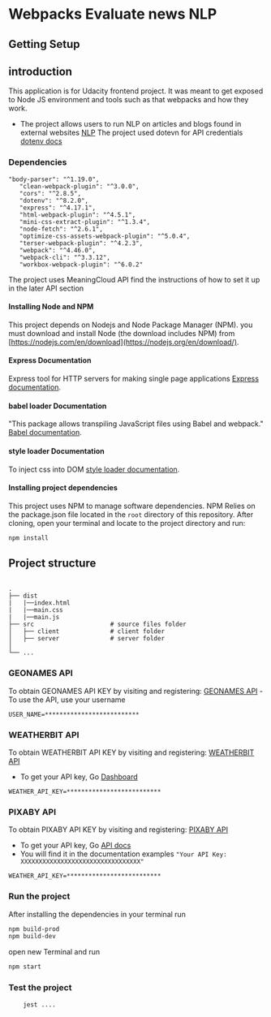 # Webpacks Evaluate news NLP



## Getting Setup

## introduction 
This application is for Udacity frontend project. It was meant to get exposed to Node JS environment and tools such as that webpacks and how they work. 

 - The project allows users to run NLP on articles and blogs found in external websites [NLP](https://www.npmjs.com/package/node-nlp)
 The project used dotevn for API credentials [dotenv docs](https://www.npmjs.com/package/dotenv) 

### Dependencies
 ```
 "body-parser": "^1.19.0",
    "clean-webpack-plugin": "^3.0.0",
    "cors": "^2.8.5",
    "dotenv": "^8.2.0",
    "express": "^4.17.1",
    "html-webpack-plugin": "^4.5.1",
    "mini-css-extract-plugin": "^1.3.4",
    "node-fetch": "^2.6.1",
    "optimize-css-assets-webpack-plugin": "^5.0.4",
    "terser-webpack-plugin": "^4.2.3",
    "webpack": "^4.46.0",
    "webpack-cli": "^3.3.12",
    "workbox-webpack-plugin": "^6.0.2"
 ```
 The project uses MeaningCloud API find the instructions of how to set it up in the later API section


#### Installing Node and NPM

This project depends on Nodejs and Node Package Manager (NPM). you must download and install Node (the download includes NPM) from [https://nodejs.com/en/download](https://nodejs.org/en/download/).

#### Express Documentation

Express tool for HTTP servers for making single page applications [Express documentation](https://www.npmjs.com/package/express).

#### babel loader Documentation

"This package allows transpiling JavaScript files using Babel and webpack." [Babel documentation](https://www.npmjs.com/package/babel-loader).

#### style loader Documentation

To inject css into DOM [style loader documentation](https://www.npmjs.com/package/style-loader).

#### Installing project dependencies

This project uses NPM to manage software dependencies. NPM Relies on the package.json file located in the `root` directory of this repository. After cloning, open your terminal and locate to the project directory and run:

```bash
npm install
```

## Project structure 



```

.
├── dist
|   |──index.html
|   |──main.css
|   |──main.js
├── src                     # source files folder
│   ├── client              # client folder
│   ├── server              # server folder
│          
└── ...
```

### GEONAMES API
  To obtain GEONAMES API KEY by visiting and registering: [GEONAMES API](http://www.geonames.org/export/web-services.html) 
  -To use the API, use your username
  
```.env
USER_NAME=**************************
```

### WEATHERBIT API
  To obtain WEATHERBIT API KEY by visiting and registering: [WEATHERBIT API](https://www.weatherbit.io/account/create) 
  - To get your API key, Go [Dashboard](https://www.weatherbit.io/account/dashboard)
  
```.env
WEATHER_API_KEY=**************************
```

### PIXABY API
  To obtain PIXABY API KEY by visiting and registering: [PIXABY API](https://pixabay.com/api/docs/) 
  - To get your API key, Go [API docs](https://pixabay.com/api/docs/)
  - You will find it in the documentation examples ```"Your API Key: XXXXXXXXXXXXXXXXXXXXXXXXXXXXXXXXX"```
  
```.env
WEATHER_API_KEY=**************************
```

### Run the project
After installing the dependencies in your terminal run 
```bash
npm build-prod
npm build-dev
```
open new Terminal and run
```bash
npm start
```


### Test the project

```bash
    jest ....
```


